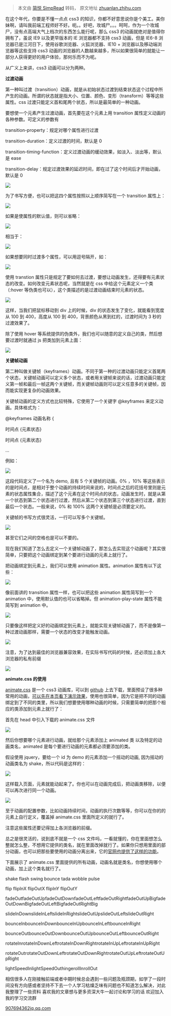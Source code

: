 > 本文由 [简悦 SimpRead](http://ksria.com/simpread/) 转码， 原文地址 [zhuanlan.zhihu.com](https://zhuanlan.zhihu.com/p/94699579)

在这个年代，你要是不懂一点点 css3 的知识，你都不好意思说你是个美工。美你妹啊，请叫我前端工程师好不好。呃。。好吧，攻城尸。。。呵呵，作为一个攻城尸，没有点高端大气上档次的东西怎么能行呢，那么 css3 的动画就绝对是值得你拥有了，虽说 IE9 以及更早版本的 IE 浏览器都不支持 css3 动画，但是 IE6-8 浏览器已是江河日下，使用谷歌浏览器、火狐浏览器、IE10 + 浏览器以及移动端浏览器等这些支持 css3 动画的浏览器的人数越来越多，所以如果很简单的就能让一部分人获得更好的用户体验，那何乐而不为呢。

从广义上来讲，css3 动画可以分为两种。

**过渡动画**

第一种叫过渡（transition）动画，就是从初始状态过渡到结束状态这个过程中所产生的动画。所谓的状态就是指大小、位置、颜色、变形（transform）等等这些属性。css 过渡只能定义首和尾两个状态，所以是最简单的一种动画。

要想使一个元素产生过渡动画，首先要在这个元素上用 transition 属性定义动画的各种参数。可定义的参数有

transition-property：规定对哪个属性进行过渡

transition-duration：定义过渡的时间，默认是 0

transition-timing-function：定义过渡动画的缓动效果，如淡入、淡出等，默认是 ease

transition-delay：规定过渡效果的延迟时间，即在过了这个时间后才开始动画，默认是 0

![](https://pic2.zhimg.com/v2-ae78e7d1a7a9765d561aa7aef1581ff9_b.jpg)

为了书写方便，也可以把这四个属性按照以上顺序简写在一个 transition 属性上：

![](https://pic1.zhimg.com/v2-f0a28a35df68b19959a402a3505adba4_b.png)

如果是使属性的默认值，则可以省略：

![](https://pic1.zhimg.com/v2-daea5094944075f03c7161dff9245a24_b.png)

相当于：

![](https://pic3.zhimg.com/v2-9da964b6dbc285fa237e65061abe169a_b.png)

如果想要同时过渡多个属性，可以用逗号隔开，如：

![](https://pic4.zhimg.com/v2-6045055f4cc131d4e227c1b7c2690247_b.png)

使用 transtion 属性只是规定了要如何去过渡，要想让动画发生，还得要有元素状态的改变。如何改变元素状态呢，当然就是在 css 中给这个元素定义一个类（:hover 等伪类也可以），这个类描述的是过渡动画结束时元素的状态。

![](https://pic2.zhimg.com/v2-c5aa636b37a2626b9dd6f1198a936eb9_b.jpg)

这样，当我们把鼠标移动到 div 上的时候，div 的状态发生了变化，就能看到宽度从 100 到 400，高度从 100 到 400，背景颜色从黑到红的，过渡时间为 3 秒的过渡效果了。

除了使用 hover 等系统提供的伪类外，我们也可以随意的定义自己的类，然后想要过渡时就通过 js 把类加到元素上面：

![](https://pic1.zhimg.com/v2-206329070d43c237181fdcef9fd540f8_b.jpg)

**关键帧动画**

第二种叫做关键帧（keyframes）动画。不同于第一种的过渡动画只能定义首尾两个状态，关键帧动画可以定义多个状态，或者用关键帧来说的话，过渡动画只能定义第一帧和最后一帧这两个关键帧，而关键帧动画则可以定义任意多的关键帧，因而能实现更复杂的动画效果。

关键帧动画的定义方式也比较特殊，它使用了一个关键字 @keyframes 来定义动画。具体格式为：

@keyframes 动画名称 {

时间点 {元素状态}

时间点 {元素状态}

…

例如：

![](https://pic2.zhimg.com/v2-b91ec8487ad1829b5b2f54ffb241e859_b.jpg)

这段代码定义了一个名为 demo, 且有 5 个关键帧的动画。0% ，10% 等这些表示的是时间点，是相对于整个动画的持续时间来说的，时间点之后的花括号里则是元素的状态属性集合，描述了这个元素在这个时间点的状态，动画发生时，就是从第一个状态到第二个状态进行过渡，然后从第二个状态到第三个状态进行过渡，直到最后一个状态。一般来说，0% 和 100% 这两个关键帧是必须要定义的。

关键帧的书写方式很灵活，一行可以写多个关键帧。

![](https://pic3.zhimg.com/v2-040faf0c183d7be5113ed011491324b2_b.jpg)

甚至它们之间的空格也是可以不要的。

现在我们知道了怎么去定义一个关键帧动画了，那怎么去实现这个动画呢？其实很简单，只要把这个动画绑定到某个要进行动画的元素上就行了。

把动画绑定到元素上，我们可以使用 animation 属性。animation 属性有以下这些：

![](https://pic3.zhimg.com/v2-c7b2b19af543ddc5adf1b35173802ede_b.jpg)

像前面讲的 transition 属性一样，也可以把这些 animation 属性简写到一个 animation 中，使用默认值的也可以省略掉。但 animation-play-state 属性不能简写到 animation 中。

![](https://pic4.zhimg.com/v2-86f2b855ad586f215774eae19c77b80f_b.png)

只要像这样把定义好的动画绑定到元素上，就能实现关键帧动画了，而不是像第一种过渡动画那样，需要一个状态的改变才能触发动画。

![](https://pic3.zhimg.com/v2-7f7feabaed34830d6a8fe789c4218cd6_b.jpg)

注意，为了达到最佳的浏览器兼容效果，在实际书写代码的时候，还必须加上各大浏览器的私有前缀

![](https://pic3.zhimg.com/v2-9a9ff411c6b1226722a9784af16b4282_b.jpg)

**animate.css 的使用**

[animate.css](https://link.zhihu.com/?target=https%3A//daneden.me/animate/) 是一个 css3 动画库，可以到 [github](https://link.zhihu.com/?target=https%3A//github.com/daneden/animate.css) 上去下载，里面预设了很多种常用的动画，[可以先在本页看下演示效果](https://link.zhihu.com/?target=https%3A//www.cnblogs.com/2050/p/3409129.html%23demo)，使用也很简单，因为它是把不同的动画绑定到了不同的类里，所以我们想要使用哪种动画的时候，只需要简单的把那个相应的类添加到元素上就行了：

首先在 head 中引入下载的 animate.css 文件

![](https://pic3.zhimg.com/v2-ae8ee36f42c1148b8c1da66a5dfbeeba_b.png)

然后你想要哪个元素进行动画，就给那个元素添加上 animated 类 以及特定的动画类名，animated 是每个要进行动画的元素都必须要添加的类。

假设使用 jquery，要给一个 id 为 demo 的元素添加一个摇动的动画, 因为摇动的动画类名为 shake，所以代码是这样的：

![](https://pic4.zhimg.com/v2-ccd75e8ab55010d5b241b17c9097417b_b.jpg)

这样载入页面，元素就能动起来了。你也可以在动画完成后，把动画类移除，以便可以再次进行同一个动画。

![](https://pic3.zhimg.com/v2-f0ae58130759cb0222c0abce2529e436_b.jpg)

至于动画的配置参数，比如动画持续时间，动画的执行次数等等，你可以在你的的元素上自行定义，覆盖掉 animate.css 里面所定义的就行了。

注意这些属性还要记得加上各浏览器的前缀。

总之是很灵活的，说到底不就是一个 css 文件吗，一看就懂的，你在里面想怎么整就怎么整，不想用它提供的类名，就在里面改掉就行了。如果你只想用里面的部分动画，也可以把那些要使用的动画分离出来，它的[官网也提供了这样的功能](https://link.zhihu.com/?target=https%3A//daneden.me/animate/build)。

下面展示了 animate.css 里面提供的所有动画，动画名就是类名，你想使用哪个动画，加上这个类名就行了。

shake flash swing bounce tada wobble pulse

flip flipInX flipOutX flipInY flipOutY

fadeOutfadeOutUpfadeOutDownfadeOutLeftfadeOutRightfadeOutUpBigfadeOutDownBigfadeOutLeftBigfadeOutRightBig

slideInDownslideInLeftslideInRightslideOutUpslideOutLeftslideOutRight

bounceInbounceInDownbounceInUpbounceInLeftbounceInRight

bounceOutbounceOutDownbounceOutUpbounceOutLeftbounceOutRight

rotateInrotateInDownLeftrotateInDownRightrotateInUpLeftrotateInUpRight

rotateOutrotateOutDownLeftrotateOutDownRightrotateOutUpLeftrotateOutUpRight

lightSpeedInlightSpeedOuthingerollInrollOut

相信很多人在刚接触前端或者中期时候总会遇到一些问题及瓶颈期，如学了一段时间没有方向感或者坚持不下去一个人学习枯燥乏味有问题也不知道怎么解决，对此我整理了一些资料 喜欢我的文章想与更多资深大牛一起讨论和学习的话 欢迎加入我的学习交流群  

[907694362​jq.qq.com](https://link.zhihu.com/?target=https%3A//jq.qq.com/%3F_wv%3D1027%26k%3D59jir0A)